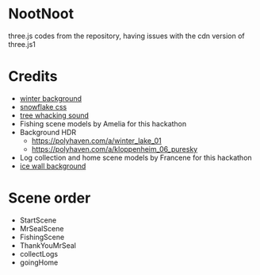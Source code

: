 # NootNoot
three.js codes from the repository, having issues with the cdn version of three.js1

# Credits
- [winter background](https://pixabay.com/photos/antarctica-ice-caps-mountains-482686/)
- [snowflake css](https://codepen.io/codeconvey/pen/xRzQay)
- [tree whacking sound](https://soundscrate.com/royalty-free-music/soundscrate-brutal-hit-05)
- Fishing scene models by Amelia for this hackathon
- Background HDR 
    - https://polyhaven.com/a/winter_lake_01
    - https://polyhaven.com/a/kloppenheim_06_puresky
- Log collection and home scene models by Francene for this hackathon
- [ice wall background](https://www.istockphoto.com/photo/wall-made-of-ice-blocks-gm927113766-254351245)

# Scene order
- StartScene
- MrSealScene
- FishingScene
- ThankYouMrSeal
- collectLogs
- goingHome
